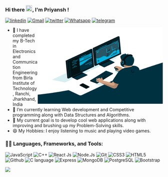 ### Hi there <img src="https://camo.githubusercontent.com/e8e7b06ecf583bc040eb60e44eb5b8e0ecc5421320a92929ce21522dbc34c891/68747470733a2f2f6d656469612e67697068792e636f6d2f6d656469612f6876524a434c467a6361737252346961377a2f67697068792e676966" width="20" height="20" >, I'm Priyansh ! 

<!-- ![](https://komarev.com/ghpvc/?username=Kpriyansh&style=flat-square) -->
<a  href="https://www.linkedin.com/in/priyansh-kumar-2027281a7" target="_blank"><img title = "linkedin" src="https://img.shields.io/badge/LinkedIn-0077B5?style=for-the-badge&logo=linkedin&logoColor=white"></a> <a href="mailto:kumarpriyanshcr7@gmail.com" target="_blank"><img title="Gmail" src="https://img.shields.io/badge/Gmail-D14836?style=for-the-badge&logo=gmail&logoColor=white"></a> <a href="" target="_blank"><img title="twitter" src="https://img.shields.io/badge/Twitter-2CA5E0?style=for-the-badge&logo=twitter&logoColor=white"></a> <a href="" target="_blank"><img title="Whatsapp" src="https://img.shields.io/badge/WhatsApp-25D366?style=for-the-badge&logo=whatsapp&logoColor=white"></a> <a href="" target="_blank"><img title="telegram" src="https://img.shields.io/badge/Telegram-2CA5E0?style=for-the-badge&logo=telegram&logoColor=white"></a> 

<img src="https://raw.githubusercontent.com/Kpriyansh/Kpriyansh/main/code.gif" align="right" margin-top="50" width="400" height="245" style="max-width:100%; padding-top:20;">

* 🔭 I have completed my B-Tech in Electronics and Communication Engineering from Birla Institute of Technology, Ranchi, Jharkhand, India
* 🌱 I’m currently learning Web development and Competitive programming along with Data Structures and Algorithms.
* 🎯 My current goal is to develop cool web applications along with improving and brushing up my Problem-Solving skills. 
* 😄 My Hobbies: I enjoy listening to music and playing video games.


### 👩‍💻 Languages, Frameworks, and Tools:

<img title="JavaScript" src="https://img.shields.io/badge/JavaScript-F7DF1E?style=for-the-badge&logo=javascript&logoColor=black"> <img title="C++" 
src="https://img.shields.io/badge/C%2B%2B-00599C?style=for-the-badge&logo=c%2B%2B&logoColor=white"> <img title="React Js" src="https://img.shields.io/badge/React-20232A?style=for-the-badge&logo=react&logoColor=61DAFB"> <img title="Node.Js" src="https://img.shields.io/badge/Node.js-43853D?style=for-the-badge&logo=node.js&logoColor=white"> <img title="Git" src="https://img.shields.io/badge/Git-F05033?style=for-the-badge&logo=Git&logoColor=white"> <img title="CSS3" src="https://img.shields.io/badge/CSS3-1572B6?style=for-the-badge&logo=css3&logoColor=white" >  <img title="HTML5" src="https://img.shields.io/badge/HTML5-E34F26?style=for-the-badge&logo=html5&logoColor=white"> <img title="Github" src="https://img.shields.io/badge/GitHub-100000?style=for-the-badge&logo=github&logoColor=white"> <img title="C language" src="https://img.shields.io/badge/C-00599C?style=for-the-badge&logo=c&logoColor=white"> <img title="Express" src="https://img.shields.io/badge/Express.js-000000?style=for-the-badge&logo=express&logoColor=white"> <img title="MongoDB" src="https://img.shields.io/badge/MongoDB-4EA94B?style=for-the-badge&logo=mongodb&logoColor=white"> <img title="PostgreSQL" src="https://img.shields.io/badge/PostgreSQL-316192?style=for-the-badge&logo=postgresql&logoColor=white"> <img title = "Bootstrap" src="https://img.shields.io/badge/Bootstrap-563D7C?style=for-the-badge&logo=bootstrap&logoColor=white">

![](https://komarev.com/ghpvc/?username=Kpriyansh)





